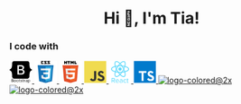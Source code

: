 <h1 align="center">Hi 👋, I'm Tia!</h1>


<h3 align="left">I code with </h3>
<p align="left"> <a href="https://getbootstrap.com" target="_blank" rel="noreferrer"> <img src="https://raw.githubusercontent.com/devicons/devicon/master/icons/bootstrap/bootstrap-plain-wordmark.svg" alt="bootstrap" width="40" height="40"/> </a> <a href="https://www.w3schools.com/css/" target="_blank" rel="noreferrer"> <img src="https://raw.githubusercontent.com/devicons/devicon/master/icons/css3/css3-original-wordmark.svg" alt="css3" width="40" height="40"/> </a> <a href="https://www.w3.org/html/" target="_blank" rel="noreferrer"> <img src="https://raw.githubusercontent.com/devicons/devicon/master/icons/html5/html5-original-wordmark.svg" alt="html5" width="40" height="40"/> </a> <a href="https://developer.mozilla.org/en-US/docs/Web/JavaScript" target="_blank" rel="noreferrer"> <img src="https://raw.githubusercontent.com/devicons/devicon/master/icons/javascript/javascript-original.svg" alt="javascript" width="40" height="40"/> </a> <a href="https://reactjs.org/" target="_blank" rel="noreferrer"> <img src="https://raw.githubusercontent.com/devicons/devicon/master/icons/react/react-original-wordmark.svg" alt="react" width="40" height="40"/> </a> <a href="https://www.typescriptlang.org/" target="_blank" rel="noreferrer"> <img src="https://raw.githubusercontent.com/devicons/devicon/master/icons/typescript/typescript-original.svg" alt="typescript" width="40" height="40"/> </a>
<a href="https://chakra-ui.com/" target="_blank" rel="noreferrer"><img width="110" alt="logo-colored@2x" src="https://user-images.githubusercontent.com/124623648/233933196-8db22e64-1fc2-4489-9b2e-405006959035.png"></a>
  <a href="https://tanstack.com/query/v3/" target="_blank" rel="noreferrer"><img width="50" alt="logo-colored@2x" src="https://github.com/tiabeiruty/tiabeiruty/assets/124623648/44f18ea0-c942-40d3-b279-aee5c864399a"></a>
</p>
